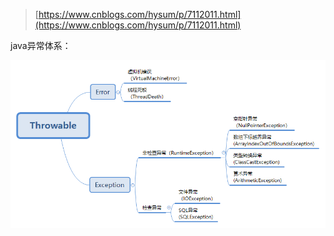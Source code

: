 
> [https://www.cnblogs.com/hysum/p/7112011.html](https://www.cnblogs.com/hysum/p/7112011.html)

java异常体系：

![](image/Throwable.png)

